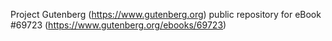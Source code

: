Project Gutenberg (https://www.gutenberg.org) public repository for
eBook #69723 (https://www.gutenberg.org/ebooks/69723)
